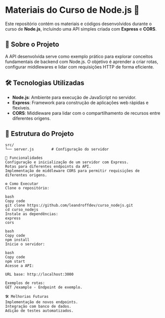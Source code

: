 # Materiais do Curso de Node.js 🚀

Este repositório contém os materiais e códigos desenvolvidos durante o curso de **Node.js**, incluindo uma API simples criada com **Express** e **CORS**.

## 🌟 Sobre o Projeto
A API desenvolvida serve como exemplo prático para explorar conceitos fundamentais de backend com Node.js. O objetivo é aprender a criar rotas, configurar middlewares e lidar com requisições HTTP de forma eficiente.

## 🛠️ Tecnologias Utilizadas
- **Node.js**: Ambiente para execução de JavaScript no servidor.
- **Express**: Framework para construção de aplicações web rápidas e flexíveis.
- **CORS**: Middleware para lidar com o compartilhamento de recursos entre diferentes origens.

## 📂 Estrutura do Projeto
```plaintext
src/
└── server.js        # Configuração do servidor

📖 Funcionalidades
Configuração e inicialização de um servidor com Express.
Rotas para diferentes endpoints da API.
Implementação de middleware CORS para permitir requisições de diferentes origens.

⚙️ Como Executar
Clone o repositório:

bash
Copy code
git clone https://github.com/leandroffdev/curso_nodejs.git
cd curso_nodejs
Instale as dependências:
express
cors

bash
Copy code
npm install
Inicie o servidor:

bash
Copy code
npm start
Acesse a API:

URL base: http://localhost:3000

Exemplos de rotas:
GET /example - Endpoint de exemplo.

🛠️ Melhorias Futuras
Implementação de novos endpoints.
Integração com banco de dados.
Adição de testes automatizados.

